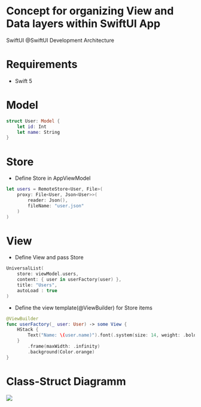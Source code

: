 # Concept for organizing View and Data layers within SwiftUI App
SwiftUI @SwiftUI Development Architecture

# Requirements

* Swift 5

# Model

```Swift 
struct User: Model {    
    let id: Int    
    let name: String
}
```

# Store
* Define Store in AppViewModel
```Swift 
let users = RemoteStore<User, File>(
    proxy: File<User, Json<User>>(
        reader: Json(),
        fileName: "user.json"
    )
)
```

# View

* Define View and pass Store
```Swift 
UniversalList(
    store: viewModel.users,
    content: { user in userFactory(user) },
    title: "Users",
    autoLoad : true
)
```

* Define the view template(@ViewBuilder) for Store items
```Swift 
@ViewBuilder
func userFactory(_ user: User) -> some View {
    HStack {
        Text("Name: \(user.name)").font(.system(size: 14, weight: .bold))
    }
        .frame(maxWidth: .infinity)
        .background(Color.orange)
}
```


# Class-Struct Diagramm

<img src="https://github.com/The-Igor/SwiftUI-MVVM-Concept/blob/main/Resources/mvvm.png?raw=true">



